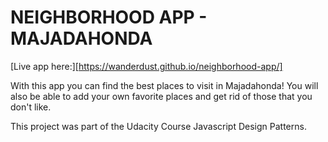 NEIGHBORHOOD APP - MAJADAHONDA
=======

[Live app here:][https://wanderdust.github.io/neighborhood-app/]

With this app you can find the best places to visit in Majadahonda! You will also be able to add your own favorite places and get rid of those that you don't like.

This project was part of the Udacity Course Javascript Design Patterns.